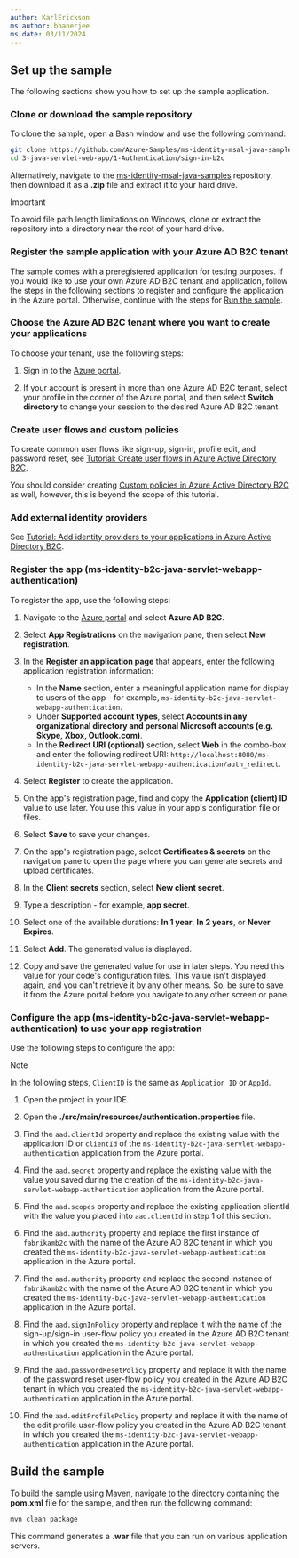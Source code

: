 ```yaml
---
author: KarlErickson
ms.author: bbanerjee
ms.date: 03/11/2024
---
```


## Set up the sample

The following sections show you how to set up the sample application.

### Clone or download the sample repository

To clone the sample, open a Bash window and use the following command:

```bash
git clone https://github.com/Azure-Samples/ms-identity-msal-java-samples.git
cd 3-java-servlet-web-app/1-Authentication/sign-in-b2c
```

Alternatively, navigate to the [ms-identity-msal-java-samples](https://github.com/Azure-Samples/ms-identity-msal-java-samples) repository, then download it as a **.zip** file and extract it to your hard drive.

> [!IMPORTANT]
> To avoid file path length limitations on Windows, clone or extract the repository into a directory near the root of your hard drive.

### Register the sample application with your Azure AD B2C tenant

The sample comes with a preregistered application for testing purposes. If you would like to use your own Azure AD B2C tenant and application, follow the steps in the following sections to register and configure the application in the Azure portal. Otherwise, continue with the steps for [Run the sample](#run-the-sample).

### Choose the Azure AD B2C tenant where you want to create your applications

To choose your tenant, use the following steps:

1. Sign in to the [Azure portal](https://portal.azure.com).

1. If your account is present in more than one Azure AD B2C tenant, select your profile in the corner of the Azure portal, and then select **Switch directory** to change your session to the desired Azure AD B2C tenant.

### Create user flows and custom policies

To create common user flows like sign-up, sign-in, profile edit, and password reset, see [Tutorial: Create user flows in Azure Active Directory B2C](/azure/active-directory-b2c/tutorial-create-user-flows).

You should consider creating [Custom policies in Azure Active Directory B2C](/azure/active-directory-b2c/custom-policy-overview) as well, however, this is beyond the scope of this tutorial.

### Add external identity providers

See [Tutorial: Add identity providers to your applications in Azure Active Directory B2C](/azure/active-directory-b2c/tutorial-add-identity-providers).

### Register the app (ms-identity-b2c-java-servlet-webapp-authentication)

To register the app, use the following steps:

1. Navigate to the [Azure portal](https://portal.azure.com) and select **Azure AD B2C**.

1. Select **App Registrations** on the navigation pane, then select **New registration**.

1. In the **Register an application page** that appears, enter the following application registration information:

   - In the **Name** section, enter a meaningful application name for display to users of the app - for example, `ms-identity-b2c-java-servlet-webapp-authentication`.
   - Under **Supported account types**, select **Accounts in any organizational directory and personal Microsoft accounts (e.g. Skype, Xbox, Outlook.com)**.
   - In the **Redirect URI (optional)** section, select **Web** in the combo-box and enter the following redirect URI: `http://localhost:8080/ms-identity-b2c-java-servlet-webapp-authentication/auth_redirect`.

1. Select **Register** to create the application.

1. On the app's registration page, find and copy the **Application (client) ID** value to use later. You use this value in your app's configuration file or files.

1. Select **Save** to save your changes.

1. On the app's registration page, select **Certificates & secrets** on the navigation pane to open the page where you can generate secrets and upload certificates.

1. In the **Client secrets** section, select **New client secret**.

1. Type a description - for example, **app secret**.

1. Select one of the available durations: **In 1 year**, **In 2 years**, or **Never Expires**.

1. Select **Add**. The generated value is displayed.

1. Copy and save the generated value for use in later steps. You need this value for your code's configuration files. This value isn't displayed again, and you can't retrieve it by any other means. So, be sure to save it from the Azure portal before you navigate to any other screen or pane.

### Configure the app (ms-identity-b2c-java-servlet-webapp-authentication) to use your app registration

Use the following steps to configure the app:

> [!NOTE]
> In the following steps, `ClientID` is the same as `Application ID` or `AppId`.

1. Open the project in your IDE.

1. Open the **./src/main/resources/authentication.properties** file.

1. Find the `aad.clientId` property and replace the existing value with the application ID or `clientId` of the `ms-identity-b2c-java-servlet-webapp-authentication` application from the Azure portal.

1. Find the `aad.secret` property and replace the existing value with the value you saved during the creation of the `ms-identity-b2c-java-servlet-webapp-authentication` application from the Azure portal.

1. Find the `aad.scopes` property and replace the existing application clientId with the value you placed into `aad.clientId` in step 1 of this section.

1. Find the `aad.authority` property and replace the first instance of `fabrikamb2c` with the name of the Azure AD B2C tenant in which you created the `ms-identity-b2c-java-servlet-webapp-authentication` application in the Azure portal.

1. Find the `aad.authority` property and replace the second instance of `fabrikamb2c` with the name of the Azure AD B2C tenant in which you created the `ms-identity-b2c-java-servlet-webapp-authentication` application in the Azure portal.

1. Find the `aad.signInPolicy` property and replace it with the name of the sign-up/sign-in user-flow policy you created in the Azure AD B2C tenant in which you created the `ms-identity-b2c-java-servlet-webapp-authentication` application in the Azure portal.

1. Find the `aad.passwordResetPolicy` property and replace it with the name of the password reset user-flow policy you created in the Azure AD B2C tenant in which you created the `ms-identity-b2c-java-servlet-webapp-authentication` application in the Azure portal.

1. Find the `aad.editProfilePolicy` property and replace it with the name of the edit profile user-flow policy you created in the Azure AD B2C tenant in which you created the `ms-identity-b2c-java-servlet-webapp-authentication` application in the Azure portal.

## Build the sample

To build the sample using Maven, navigate to the directory containing the **pom.xml** file for the sample, and then run the following command:

```bash
mvn clean package
```

This command generates a **.war** file that you can run on various application servers.
